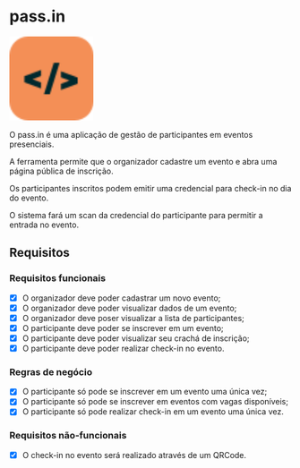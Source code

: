 # pass.in

<img src="./assets/logo.svg" height="150" alt="Logo da aplicação" />

O pass.in é uma aplicação de gestão de participantes em eventos presenciais.

A ferramenta permite que o organizador cadastre um evento e abra uma página pública de inscrição.

Os participantes inscritos podem emitir uma credencial para check-in no dia do evento.

O sistema fará um scan da credencial do participante para permitir a entrada no evento.

## Requisitos

### Requisitos funcionais

 - [x] O organizador deve poder cadastrar um novo evento;
 - [x] O organizador deve poder visualizar dados de um evento;
 - [x] O organizador deve poser visualizar a lista de participantes;
 - [x] O participante deve poder se inscrever em um evento;
 - [x] O participante deve poder visualizar seu crachá de inscrição;
 - [x] O participante deve poder realizar check-in no evento.

### Regras de negócio

 - [x] O participante só pode se inscrever em um evento uma única vez;
 - [x] O participante só pode se inscrever em eventos com vagas disponíveis;
 - [x] O participante só pode realizar check-in em um evento uma única vez.

### Requisitos não-funcionais

 - [x] O check-in no evento será realizado através de um QRCode.
